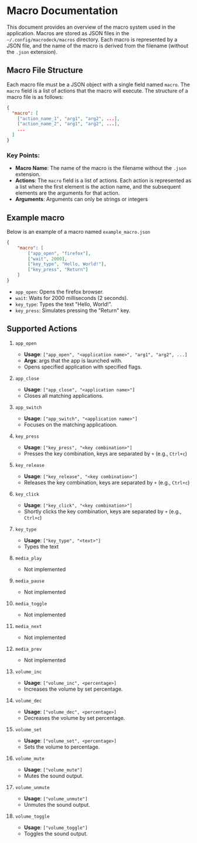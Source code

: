 # Macro Documentation

This document provides an overview of the macro system used in the application. Macros are stored as JSON files in the `~/.config/macrodeck/macros` directory. Each macro is represented by a JSON file, and the name of the macro is derived from the filename (without the `.json` extension).

## Macro File Structure

Each macro file must be a JSON object with a single field named `macro`. The `macro` field is a list of actions that the macro will execute. The structure of a macro file is as follows:

```json
{
  "macro": [
    ["action_name_1", "arg1", "arg2", ...],
    ["action_name_2", "arg1", "arg2", ...],
    ...
  ]
}
```

### Key Points:

- **Macro Name**: The name of the macro is the filename without the `.json` extension.
- **Actions**: The `macro` field is a list of actions. Each action is represented as a list where the first element is the action name, and the subsequent elements are the arguments for that action.
- **Arguments**: Arguments can only be strings or integers

## Example macro

Below is an example of a macro named `example_macro.json`

```json
{
    "macro": [
        ["app_open", "firefox"],
        ["wait", 2000],
        ["key_type", "Hello, World!"],
        ["key_press", "Return"]
    ]
}
```

- `app_open`: Opens the firefox browser.
- `wait`: Waits for 2000 milliseconds (2 seconds).
- `key_type`: Types the text "Hello, World!".
- `key_press`: Simulates pressing the "Return" key.

## Supported Actions

1. `app_open`
    - **Usage**: `["app_open", "<application name>", "arg1", "arg2", ...]`
    - **Args**: args that the app is launched with.
    - Opens specified application with specified flags.

2. `app_close`
    - **Usage**: `["app_close", "<application name>"]`
    - Closes all matching applications.

3. `app_switch`
    - **Usage**: `["app_switch", "<application name>"]`
    - Focuses on the matching applicatioon.

4. `key_press`
    - **Usage**: `["key_press", "<key combination>"]`
    - Presses the key combination, keys are separated by `+` (e.g., `Ctrl+c`)

5. `key_release`
    - **Usage**: `["key_release", "<key combination>"]`
    - Releases the key combination, keys are separated by `+` (e.g., `Ctrl+c`)

6. `key_click`
    - **Usage**: `["key_click", "<key combination>"]`
    - Shortly clicks the key combination, keys are separated by `+` (e.g., `Ctrl+c`)

7. `key_type`
    - **Usage**: `["key_type", "<text>"]`
    - Types the text

8. `media_play`
    - Not implemented

9. `media_pause`
    - Not implemented

10. `media_toggle`
    - Not implemented

11. `media_next`
    - Not implemented

12. `media_prev`
    - Not implemented

13. `volume_inc`
    - **Usage**: `["volume_inc", <percentage>]`
    - Increases the volume by set percentage.

14. `volume_dec`
    - **Usage**: `["volume_dec", <percentage>]`
    - Decreases the volume by set percentage.

15. `volume_set`
    - **Usage**: `["volume_set", <percentage>]`
    - Sets the volume to percentage.
    
16. `volume_mute`
    - **Usage**: `["volume_mute"]`
    - Mutes the sound output.

17. `volume_unmute`
    - **Usage**: `["volume_unmute"]`
    - Unmutes the sound output.

18. `volume_toggle`
    - **Usage**: `["volume_toggle"]`
    - Toggles the sound output.
